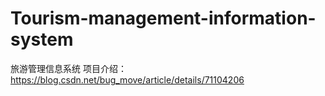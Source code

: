 # Tourism-management-information-system
旅游管理信息系统
项目介绍：https://blog.csdn.net/bug_move/article/details/71104206
